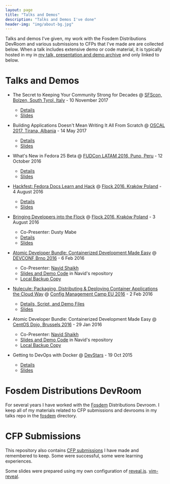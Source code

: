 ```yaml
---
layout: page
title: "Talks and Demos"
description: "Talks and Demos I've done"
header-img: "img/about-bg.jpg"
---
```


Talks and demos I've given, my work with the Fosdem Distributions DevRoom and various submissions to CFPs that I've made are are collected below.  When a talk includes extensive demo or code material, it is typically hosted in my in [my talk, presentation and demo archive](https://github.com/bexelbie/bexelbie-talks-demos) and only linked to below.

# Talks and Demos

* The Secret to Keeping Your Community Strong for Decades @ [SFScon, Bolzen, South Tyrol, Italy](https://www.sfscon.it/) - 10 November 2017
  * [Details](SFS-Bozen-Italy-2017/)
  * [Slides](SFS-Bozen-Italy-2017/slides.html)

* Building Applications Doesn't Mean Writing It All From Scratch @ [OSCAL 2017, Tirana, Albania](https://oscal.openlabs.cc/) - 14 May 2017
  * [Details](OSCAL.2017.Dont.Write.It.All/)
  * [Slides](OSCAL.2017.Dont.Write.It.All/slides.html)

* What's New in Fedora 25 Beta @ [FUDCon LATAM 2016, Puno, Peru](https://flockcon-latam.org) - 12 October 2016
  * [Details](Fedora-25-Beta/)
  * [Slides](Fedora-25-Beta/slides.html)

* [Hackfest: Fedora Docs Learn and Hack](https://flock2016.sched.org/event/ed4a9f29526b5befe6a86635050cd958) @ [Flock 2016, Kraków Poland](https://flocktofedora.org) - 4 August 2016
  * [Details](Flock.2016.docs/)
  * [Slides](Flock.2016.docs/slides.html)

* [Bringing Developers into the Flock](https://flock2016.sched.org/event/3bb106c028feddc9a0e92a53a0ee5288) @ [Flock 2016, Kraków Poland](https://flocktofedora.org) - 3 August 2016
  * Co-Presenter: Dusty Mabe
  * [Details](Flock.2016.developers/)
  * [Slides](Flock.2016.developers/slides.html)

* [Atomic Developer Bundle: Containerized Development Made Easy](https://devconfcz2016.sched.org/event/53556807a38c5eb825ebdfdebccd1def) @ [DEVCONF Brno 2016](http://devconf.cz/) - 6 Feb 2016
  * Co-Presenter: [Navid Shaikh](https://twitter.com/SwordPhilic)
  * [Slides and Demo Code](https://github.com/navidshaikh/adb_devconf_2016) in Navid's repository
  * [Local Backup Copy](DevConf.cz.2016/)

* [Nulecule: Packaging, Distributing & Deploying Container Applications the Cloud Way](http://lanyrd.com/2016/cfgmgmtcamp/sdxytt/) @ [Config Management Camp EU 2016](http://cfgmgmtcamp.eu/) - 2 Feb 2016
  * [Details, Script, and Demo Files](CfgMgmtCamp.eu.2016/)
  * [Slides](CfgMgmtCamp.eu.2016/slides.pdf)

* Atomic Developer Bundle: Containerized Development Made Easy @ [CentOS Dojo, Brussels 2016](https://wiki.centos.org/Events/Dojo/Brussels2016) - 29 Jan 2016
  * Co-Presenter: [Navid Shaikh](https://twitter.com/SwordPhilic)
  * [Slides and Demo Code](https://github.com/navidshaikh/centos_dojo_brussels_2016) in Navid's repository
  * [Local Backup Copy](CentOS.Dojo.Brussels.2016/)

* Getting to DevOps with Docker @ [DevStars](devstars.cz) - 19 Oct 2015
  * [Details](DevStars.cz.20151019/)
  * [Slides](DevStars.cz.20151019/slides.pdf)

# Fosdem Distributions DevRoom

For several years I have worked with the [Fosdem](https://fosdem.org) Distributions Devroom.  I keep all of my materials related to CFP submissions and devrooms in my talks repo in the [fosdem](https://github.com/bexelbie/bexelbie-talks-demos/tree/master/fosdem) directory.

# CFP Submissions

This repository also contains [CFP
submissions](cfp-submissions) I have made and remembered to keep.
Some were successful, some were learning experiences.

Some slides were prepared using my own configuration of [reveal.js](tools/README.md).
[vim-reveal](vim-reveal.md).
